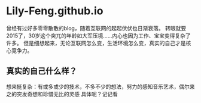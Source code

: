 Lily-Feng.github.io
===================

曾经有过好多零零散散的blog，随着互联网的起起伏伏也日渐衰落。
转眼就要2015了，30岁这个突兀的年龄如大军压境……内心也因为工作、宝宝变得复杂了许多。
但是细想起来，无论互联网怎么变，生活环境怎么变，真实的自己才是核心竞争力。

真实的自己什么样？
------------------
想来挺复杂：有或多或少的技术，不多不少的想法，努力的感知音乐艺术，偶尔来之的突发奇想和珍惜无比的灵感
具体呢？记记看
